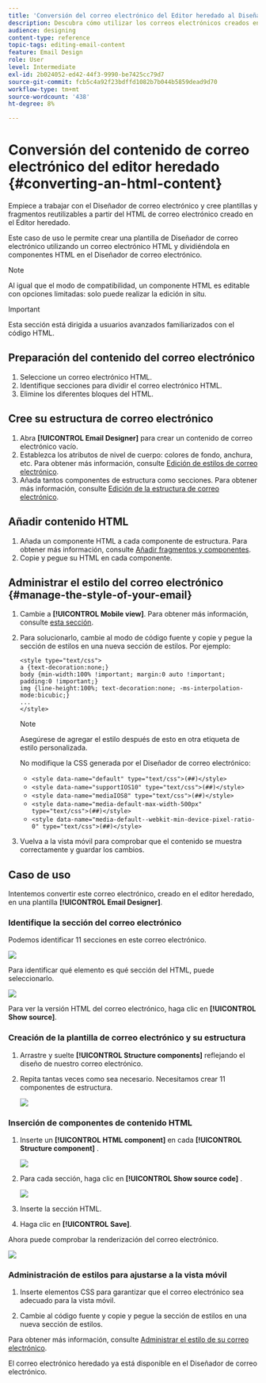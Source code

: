 ```yaml
---
title: 'Conversión del correo electrónico del Editor heredado al Diseñador de correo electrónico '
description: Descubra cómo utilizar los correos electrónicos creados en el correo electrónico del Editor heredado al Diseñador de correo electrónico.
audience: designing
content-type: reference
topic-tags: editing-email-content
feature: Email Design
role: User
level: Intermediate
exl-id: 2b024052-ed42-44f3-9990-be7425cc79d7
source-git-commit: fcb5c4a92f23bdffd1082b7b044b5859dead9d70
workflow-type: tm+mt
source-wordcount: '438'
ht-degree: 8%

---
```


# Conversión del contenido de correo electrónico del editor heredado {#converting-an-html-content}

Empiece a trabajar con el Diseñador de correo electrónico y cree plantillas y fragmentos reutilizables a partir del HTML de correo electrónico creado en el Editor heredado.

Este caso de uso le permite crear una plantilla de Diseñador de correo electrónico utilizando un correo electrónico HTML y dividiéndola en componentes HTML en el Diseñador de correo electrónico.

>[!NOTE]
>
>Al igual que el modo de compatibilidad, un componente HTML es editable con opciones limitadas: solo puede realizar la edición in situ.

>[!IMPORTANT]
>
>Esta sección está dirigida a usuarios avanzados familiarizados con el código HTML.

## Preparación del contenido del correo electrónico

1. Seleccione un correo electrónico HTML.
1. Identifique secciones para dividir el correo electrónico HTML.
1. Elimine los diferentes bloques del HTML.

## Cree su estructura de correo electrónico

1. Abra **[!UICONTROL Email Designer]** para crear un contenido de correo electrónico vacío.
1. Establezca los atributos de nivel de cuerpo: colores de fondo, anchura, etc. Para obtener más información, consulte [Edición de estilos de correo electrónico](../../designing/using/styles.md).
1. Añada tantos componentes de estructura como secciones. Para obtener más información, consulte [Edición de la estructura de correo electrónico](../../designing/using/designing-from-scratch.md#defining-the-email-structure).

## Añadir contenido HTML

1. Añada un componente HTML a cada componente de estructura. Para obtener más información, consulte [Añadir fragmentos y componentes](../../designing/using/designing-from-scratch.md#defining-the-email-structure).
1. Copie y pegue su HTML en cada componente.

## Administrar el estilo del correo electrónico {#manage-the-style-of-your-email}

1. Cambie a **[!UICONTROL Mobile view]**. Para obtener más información, consulte [esta sección](../../designing/using/plain-text-html-modes.md#switching-to-mobile-view).

1. Para solucionarlo, cambie al modo de código fuente y copie y pegue la sección de estilos en una nueva sección de estilos. Por ejemplo:

   ```
   <style type="text/css">
   a {text-decoration:none;}
   body {min-width:100% !important; margin:0 auto !important; padding:0 !important;}
   img {line-height:100%; text-decoration:none; -ms-interpolation-mode:bicubic;}
   ...
   </style>
   ```

   >[!NOTE]
   >
   >Asegúrese de agregar el estilo después de esto en otra etiqueta de estilo personalizada.
   >
   >No modifique la CSS generada por el Diseñador de correo electrónico:
   >
   >* `<style data-name="default" type="text/css">(##)</style>`
   >* `<style data-name="supportIOS10" type="text/css">(##)</style>`
   >* `<style data-name="mediaIOS8" type="text/css">(##)</style>`
   >* `<style data-name="media-default-max-width-500px" type="text/css">(##)</style>`
   >* `<style data-name="media-default--webkit-min-device-pixel-ratio-0" type="text/css">(##)</style>`


1. Vuelva a la vista móvil para comprobar que el contenido se muestra correctamente y guardar los cambios.

## Caso de uso

Intentemos convertir este correo electrónico, creado en el editor heredado, en una plantilla **[!UICONTROL Email Designer]**.

### Identifique la sección del correo electrónico

Podemos identificar 11 secciones en este correo electrónico.

![](assets/html-dce-view-mail.png)

Para identificar qué elemento es qué sección del HTML, puede seleccionarlo.

![](assets/breadcrumbs.png)

Para ver la versión HTML del correo electrónico, haga clic en **[!UICONTROL Show source]**.

### Creación de la plantilla de correo electrónico y su estructura

1. Arrastre y suelte **[!UICONTROL Structure components]** reflejando el diseño de nuestro correo electrónico.

1. Repita tantas veces como sea necesario. Necesitamos crear 11 componentes de estructura.

   ![](assets/structure-components-migration.png)

### Inserción de componentes de contenido HTML

1. Inserte un **[!UICONTROL HTML component]** en cada **[!UICONTROL Structure component]** .

   ![](assets/html-components.png)

1. Para cada sección, haga clic en **[!UICONTROL Show source code]** .

   ![](assets/show-source-code.png)

1. Inserte la sección HTML.

1. Haga clic en **[!UICONTROL Save]**.

Ahora puede comprobar la renderización del correo electrónico.

![](assets/migrated-email-result.png)

### Administración de estilos para ajustarse a la vista móvil

1. Inserte elementos CSS para garantizar que el correo electrónico sea adecuado para la vista móvil.

1. Cambie al código fuente y copie y pegue la sección de estilos en una nueva sección de estilos.

Para obtener más información, consulte [Administrar el estilo de su correo electrónico](#manage-the-style-of-your-email).

El correo electrónico heredado ya está disponible en el Diseñador de correo electrónico.

